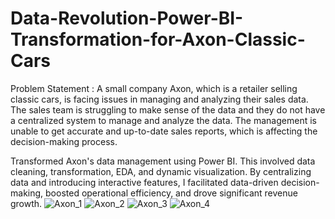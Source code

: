 # Data-Revolution-Power-BI-Transformation-for-Axon-Classic-Cars
Problem Statement : A small company Axon, which is a retailer selling classic cars, is facing issues in managing and analyzing their sales data. The sales team is struggling to make sense of the data and they do not have a centralized system to manage and analyze the data. The management is unable to get accurate and up-to-date sales reports, which is affecting the decision-making process.

Transformed Axon's data management using Power BI. This involved data cleaning, transformation, EDA, and dynamic visualization. By centralizing data and introducing interactive features, I facilitated data-driven decision-making, boosted operational efficiency, and drove significant revenue growth.
![Axon_1](https://github.com/somu333/Data-Revolution-Power-BI-Transformation-for-Axon-Classic-Cars/assets/110780964/21e1a56e-90d8-472c-8c82-255b18f4a557)
![Axon_2](https://github.com/somu333/Data-Revolution-Power-BI-Transformation-for-Axon-Classic-Cars/assets/110780964/1e970397-8c09-4ba1-8b84-ab9b3c684aba)
![Axon_3](https://github.com/somu333/Data-Revolution-Power-BI-Transformation-for-Axon-Classic-Cars/assets/110780964/11c2e5ac-93b2-4f8b-8a81-87d2bf675fac)
![Axon_4](https://github.com/somu333/Data-Revolution-Power-BI-Transformation-for-Axon-Classic-Cars/assets/110780964/ae183e88-d308-48fe-b130-52ecccfb36d4)
